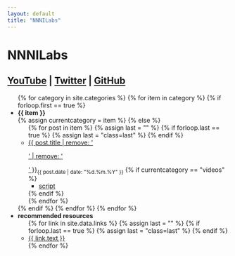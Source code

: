 ```yaml
---
layout: default
title: "NNNILabs"
---
```


<link rel="stylesheet" href="{{ "/assets/css/index.css" | relative_url }}">

# NNNILabs

## [YouTube](https://youtube.com/@NNNILabs) | [Twitter](https://twitter.com/NNNILabs) | [GitHub](https://github.com/NNNILabs)

<span id="dropcap"></span> 

<div id="categories">
<ul>
	{% for category in site.categories %}
		{% for item in category %}
			{% if forloop.first == true %}
				<li id={{ item }}><b>{{ item }}</b>
				<div class="border"></div>
				{% assign currentcategory = item %}
			{% else %}
				<ul class="posts">
					<div class="border"></div>
					{% for post in item %}
						{% assign last = "" %}
						{% if forloop.last == true %} {% assign last = "class=last" %} {% endif %}
						<li {{ last }}><a href="{{ post.url }}" target="_blank">{{ post.title | remove: '<p>' | remove: '</p>' }}</a><sub>{{ post.date | date: "%d.%m.%Y" }}</sub>
							{% if currentcategory == "videos" %}	
							<ul><div class="border"></div><li><a href='{{ "/scripts/" | append: post.title | append: ".txt" | relative_url }}' target="_blank">script</a></li></ul>
							{% endif %}
						</li>
					{% endfor %}
				</ul>
				</li>
			{% endif %}
		{% endfor %}
	{% endfor %}
	<li id="rr"><b>recommended resources</b>
	<ul class="posts">
		<div class="border"></div>
		{% for link in site.data.links %}
			{% assign last = "" %}
			{% if forloop.last == true %} {% assign last = "class=last" %} {% endif %}
			<li {{ last }}><a href="{{ link.link }}" target="_blank">{{ link.text }}</a></li>
		{% endfor %}
	</ul>
	</li>
</ul>
</div>

<script src="{{ "/assets/js/index.js" | relative_url }}"></script>
